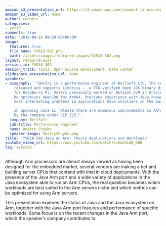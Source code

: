 ```yaml
---
amazon_s3_presentation_url: https://s3.amazonaws.com/connect.linaro.org/yvr18/presentations/yvr18-502.pdf
amazon_s3_video_url: None
author: connect
categories:
- yvr18
comments: true
date: '2018-09-16 09:00:00+00:00'
image:
  featured: true
  file_name: YVR18-502.png
  path: /assets/images/featured-images/YVR18-502.png
layout: resource-post
session_id: YVR18-502
session_track: Tools, Open Source Development, Data Center
slideshare_presentation_url: None
speakers:
- biography: '"Dmitry is a performance engineer at BellSoft Ltd, the company which
    released and supports Liberica -- a TCK-verifyed Open JDK binary distribution
    for Raspberry Pi. Dmitry previously worked on Hotspot JVM in Oracle. Currently,
    he optimizes OpenJDK for Arm64. Previous experience with Java showed that the
    most interesting problems in applications have solutions in the base platform.

    In upcoming Java 11 release there are numerous improvements in AArch64 port implemented
    by the company under JEP 315."'
  company: BellSoft
  job-title: Performance Engineer
  name: Dmitry Chuyko
  speaker-image: DmitryChuyko.png
title: 'YVR18-502:Java on Arm: Theory Applications and Workloads'
youtube_video_url: https://www.youtube.com/watch?v=5m5kLU0_DH0
tag: session
---
```


Although Arm processors are almost always viewed as having been designed for the embedded market, several vendors are making a bet and building server CPUs that contend with Intel in cloud deployments. With the presence of the Java Arm port and a wide variety of applications in the Java ecosystem able to run on Arm CPUs, the real question becomes which workloads are best suited to the Arm servers niche and which metrics can be optimized for using Arm servers.

This presentation explores the status of Java and the Java ecosystem on Arm, together with the Java Arm port features and performance of specific workloads. Some focus is on the recent changes in the Java Arm port, which the speaker’s company contributes to.
